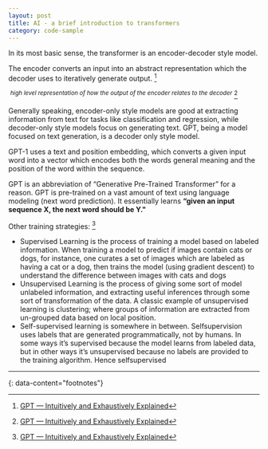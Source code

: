 ```yaml
---
layout: post
title: AI - a brief introduction to transformers
category: code-sample
---
```


In its most basic sense, the transformer is an encoder-decoder style model.

The encoder converts an input into an abstract representation which the decoder
uses to iteratively generate output. [^1]

![]()
<sup><i>high level representation of how the output of the encoder relates to the decoder</i></sup> [^1]

Generally speaking, encoder-only style models are good at extracting
information from text for tasks like classification and regression, while
decoder-only style models focus on generating text. GPT, being a model focused
on text generation, is a decoder only style model.

GPT-1 uses a text and position embedding, which converts a given input word
into a vector which encodes both the words general meaning and the position of
the word within the sequence.

GPT is an abbreviation of “Generative Pre-Trained Transformer” for a reason.
GPT is pre-trained on a vast amount of text using language modeling (next word
prediction). It essentially learns __“given an input sequence X, the next word
should be Y."__


Other training strategies: [^1]
- Supervised Learning is the process of training a model based on labeled
  information. When training a model to predict if images contain cats or dogs,
  for instance, one curates a set of images which are labeled as having a cat
  or a dog, then trains the model (using gradient descent) to understand the
  difference between images with cats and dogs
- Unsupervised Learning is the process of giving some sort of model unlabeled
  information, and extracting useful inferences through some sort of
  transformation of the data. A classic example of unsupervised learning is
  clustering; where groups of information are extracted from un-grouped data
  based on local position.
- Self-supervised learning is somewhere in between. Selfsupervision uses labels
  that are generated programmatically, not by humans. In some ways it’s
  supervised because the model learns from labeled data, but in other ways it’s
  unsupervised because no labels are provided to the training algorithm. Hence
  selfsupervised


---
{: data-content="footnotes"}

[^1]: [GPT — Intuitively and Exhaustively Explained](https://towardsdatascience.com/gpt-intuitively-and-exhaustively-explained-c70c38e87491)
